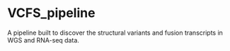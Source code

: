 # VCFS_pipeline
A pipeline built to discover the structural variants and fusion transcripts in WGS and RNA-seq data. 
